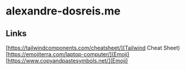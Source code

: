 # alexandre-dosreis.me

## Links

[https://tailwindcomponents.com/cheatsheet/](Tailwind Cheat Sheet)
[https://emojiterra.com/laptop-computer/](Emoji)
[https://www.copyandpastesymbols.net/](Emoji)
